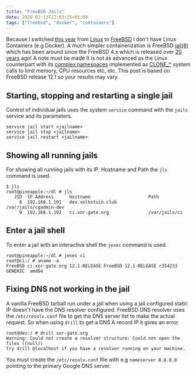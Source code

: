```yaml
---
title: "FreeBSD Jails"
date: 2020-02-13T22:03:25+01:00
tags: ["freebsd", "docker", "containers"]
---
```


Because I switched [this year](/post/switching-from-linux-to-freebsd) from [Linux](https://en.wikipedia.org/wiki/Linux) to [FreeBSD](https://en.wikipedia.org/wiki/FreeBSD) I don't have Linux Containers (e.g Docker). A
 much simpler containerization is FreeBSD [jail(8)](https://www.freebsd.org/cgi/man.cgi?query=jail) which has been around
since the FreeBSD 4.x which is released over [20 years](https://en.wikipedia.org/wiki/FreeBSD_version_history#FreeBSD_4) ago!
A note must be made It is not as advanced as the Linux counterpart with its [complex namespaces](https://medium.com/@teddyking/linux-namespaces-850489d3ccf) implemented as [CLONE_*](https://github.com/torvalds/linux/blob/9065e0636036e4f8a6f65f9c34ed384e4b776273/tools/include/uapi/linux/sched.h#L28-L33) system calls to limit memory, CPU resources etc, etc. This post is based on FreeBSD release 12.1 so your results may vary.

## Starting, stopping and restarting a single jail

Control of individual jails uses the system `service` command with the `jails` service and its parameters.

```
service jail start <jailname>
service jail stop <jailname>
service jail restart <jailname>
```

## Showing all running jails

For showing all running jails with its IP, Hostname and Path the `jls` command is used.

```
$ jls
root@pineapple:~/dl # jls
   JID  IP Address      Hostname                      Path
     8  192.168.1.101   dev.volkstuin.club            /var/jails/cgadmin-dev
     9  192.168.1.102   ci.xor-gate.org               /var/jails/ci
```

## Enter a jail shell

To enter a jail with an interactive shell the `jexec` command is used.

```
root@pineapple:~/dl # jexec ci
root@ci:/ # uname -a
FreeBSD ci.xor-gate.org 12.1-RELEASE FreeBSD 12.1-RELEASE r354233 GENERIC  amd64
```

## Fixing DNS not working in the jail

A vanilla FreeBSD tarball run under a jail when using a jail configured static IP doesn't
have the DNS resolver configured. FreeBSD DNS resolver uses the `/etc/resolv.conf` file to
get the DNS server list to make the actual request. So when using `drill` to get a DNS A record
IP it gives an error.

```
root@dev:/ # drill xor-gate.org
Warning: Could not create a resolver structure: Could not open the files ((null))
Try drill @localhost if you have a resolver running on your machine.
```

You must create the `/etc/resolv.conf` file with e.g `nameserver 8.8.8.8` pointing to
 the primary Google DNS server.
